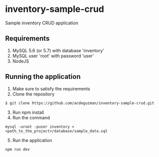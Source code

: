# inventory-sample-crud
Sample inventory CRUD application

## Requirements
1. MySQL 5.6 (or 5.7) with database 'inventory'
2. MySQL user 'root' with password 'user'
3. NodeJS

## Running the application
1. Make sure to satisfy the requirements
2. Clone the repository
```
$ git clone https://github.com/acdeguzman/inventory-sample-crud.git
```
3. Run npm install
4. Run the command
```
mysql -uroot -puser inventory < <path_to_the_project>/database/sample_data.sql
```
5. Run the application
```
npm run dev
```